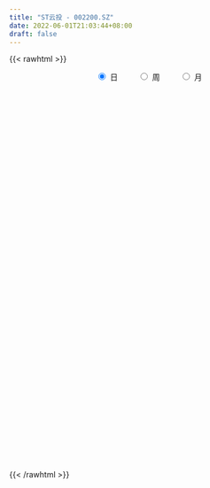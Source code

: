 ```yaml
---
title: "ST云投 - 002200.SZ"
date: 2022-06-01T21:03:44+08:00
draft: false
---
```

{{< rawhtml >}}
    <div style="text-align: center">
        <label style="padding: 1rem;"><input style="margin-right: .5rem" type="radio" name="period" value="D" checked onclick="period_change(this)">日</label>
        <label style="padding: 1rem;"><input style="margin-right: .5rem" type="radio" name="period" value="W" onclick="period_change(this)">周</label>
        <label style="padding: 1rem;"><input style="margin-right: .5rem" type="radio" name="period" value="M" onclick="period_change(this)">月</label>
    </div>
    <div id="chart" style="height: 700px;"></div> 
    <script type="text/javascript">
        const D_v = [9447.01,7315.0,6086.0,7750.13,6418.8,6410.0,4149.01,9439.0,7467.02,9692.51,7541.42,6560.8,10540.0,12482.0,8490.01,7389.0,6751.0,6552.0,6746.0,6463.0,5301.01,13814.93,8739.93,16993.32,33258.37,33010.37,17700.01,9231.15,12657.15,13678.02,11947.96,9013.02,31770.02,31822.03,15564.0,15761.04,7112.0,8605.01,10797.12,7866.0,8490.0,10313.0,9103.0,18055.0,9818.12,9331.03,8367.0,27075.13,17369.0,8806.0,7282.04,17616.03,9448.1,8278.02,4894.0,6013.0,16858.0,9897.0,9493.03,12179.03,16391.51,13384.04,11338.13,56090.41,54040.38,47916.71,47707.5,36964.01,56634.76,62890.33,52804.75,62231.45,36015.0,28976.42,28830.0,13824.0,11661.0,11546.46,19027.02,23095.0,32045.17,38132.36,31962.01,46232.82,57956.93,59279.61,41206.45,47742.43,22419.0,23329.15,14144.44,20153.0,21642.26,18979.01,15601.01,13414.0,27981.01,9173.0,8346.01,7974.0,16160.92,19999.16,12550.14,14934.07,9178.02,10573.4,10531.0,7164.5,19838.41,67794.97,34414.15,21295.0,15653.15,17859.1,19586.07,8742.0,14902.0,18782.07,11351.46,11157.01,13750.0,11825.0,16566.03,8679.01,14027.01,15874.0,10385.0,13010.01,21603.0,7495.01,11354.01,29808.01,13927.0,28745.01,12266.03,8884.0,7373.32,5559.33,8047.02,4721.0,5711.0,6458.0,10721.1,16436.01,14277.91,21549.09,12806.12,9933.01,7316.0,9922.0,9662.01,5784.0,9090.01,13112.18,12650.01,8085.8,8091.34,5306.0,8094.34,6601.0,9178.35,10276.47,9223.32,7731.01,29479.24,20785.03,10140.0,11900.47,19273.54,11671.46,8335.01,7463.01,30109.46,11339.48,18435.31,21987.28,17530.03,33657.15,24546.65,17999.67,17991.42,14747.93,13018.01,7853.0,11632.0,25420.0,12312.01,9096.57,6437.01,3082.0,5247.0,8791.0,8720.0,13004.0,9535.01,5571.0,5144.51,15966.02,38617.41,27902.81,14918.41,24046.02,19811.26,18976.0,24203.5,12039.28,74283.32,32872.02,27274.01,31910.0,52556.01,27917.02,21505.0,39788.0,21610.0,47009.0,33505.54,32084.0,27099.01,28894.63,25699.28,22423.0,30769.69,18318.0,14422.83,25485.0,24161.0,22507.0,34864.04,28722.18,24354.01,22296.0,14216.0,11309.92,14411.0,21162.0,8511.0,16677.31,34039.0,16714.01,10237.01,8872.0,10931.0,15287.0,10472.01,12860.0,10835.97,24056.71,17114.72,12907.0]
const D_histogram = [0.0,-0.0019145299,-0.0036479704,-0.0032541933,-0.0021785196,-0.0020032229,-0.0023968887,0.0045370502,0.0105845472,0.020202532,0.0206591902,0.0204080942,0.0273381599,0.0300473477,0.0254332305,0.0196038028,0.0132735494,0.0088455072,0.0051835221,0.0021818398,0.0003845794,0.0096463924,0.0125687799,0.022184898,0.0437381564,0.0415495356,0.0327962924,0.0215889345,0.0112962177,0.000176065,0.0037978898,0.006250356,0.0199524389,0.0271782694,0.0254369391,0.0181084736,0.0152791171,0.0096396206,0.0012360905,-0.0091003493,-0.0239147645,-0.0304939589,-0.0366024955,-0.0458414487,-0.0475192102,-0.0525578027,-0.0554899179,-0.045972552,-0.0386188774,-0.036747894,-0.0313077363,-0.0149098419,-0.0052330052,-0.0040932058,-0.0045256171,-0.0008050641,0.0085161672,0.013181631,0.0146543349,0.0184825137,0.0305641965,0.031161596,0.0353075319,0.0541433446,0.081713856,0.11185122,0.1066629403,0.1170145249,0.1369350252,0.1327788196,0.1249342259,0.1257533012,0.0940206201,0.0586505557,0.0188920708,-0.0107268416,-0.0292224622,-0.0384336908,-0.0240244072,-0.011465262,0.0165327819,0.04951136,0.0875990624,0.129245495,0.1719210728,0.1596440705,0.1604286466,0.1326171205,0.0765505968,0.0157498399,-0.0486959235,-0.0710936602,-0.0664385218,-0.0666177743,-0.0830676067,-0.1156838111,-0.1545447923,-0.1764233603,-0.1822796057,-0.1792854535,-0.1475180151,-0.1047887063,-0.0897368245,-0.0804917776,-0.0630621698,-0.0393580654,-0.0460593165,-0.0349857178,-0.0024229417,-0.008508592,-0.0250782052,-0.0466550218,-0.0701328279,-0.0710753627,-0.058958175,-0.0480907045,-0.0250649055,0.0018788692,0.0126308665,0.0183853354,0.0372564802,0.0300895466,0.015844045,0.0061687915,-0.0116359657,-0.0188982001,-0.0306159939,-0.0131717445,-0.0089662053,-0.0049621625,0.0127568836,0.043219704,0.0525330619,0.0333043287,0.0188160662,0.0029102387,-0.0092278544,-0.0094126007,-0.012284909,-0.0192158648,-0.0263690432,-0.0313118947,-0.0453878805,-0.0286091115,-0.0207471402,0.0041354633,0.0026345649,-0.0051195003,-0.0182893099,-0.0315688284,-0.0313854916,-0.030998271,-0.0227747878,-0.0029989243,0.0025662468,0.0084994962,0.0060367509,0.0041704907,0.0053191295,0.0063705816,0.0104823636,0.0098910967,0.0133804444,0.016023145,0.0364672513,0.0254326223,0.0194389314,0.02389464,0.0090847277,-0.0010904323,-0.0199500915,-0.0310935457,-0.0609963175,-0.0671271286,-0.0438438659,-0.0077122859,0.0090688056,0.0326044993,0.0475785752,0.0652274609,0.064333716,0.0727778606,0.0832753988,0.0777272719,0.0590448356,0.0272312679,0.0092146682,0.003321905,-0.0061577147,-0.0103545916,-0.0205693897,-0.0180193299,-0.018410116,-0.0378124905,-0.0610077304,-0.0737381037,-0.0797120667,-0.0547911554,-0.0429581061,-0.0226199036,-0.0164725652,0.0111279838,0.0360246976,0.0546485822,0.0905761114,0.1365357613,0.1605358112,0.1525554008,0.1239627225,0.1270630247,0.1234105056,0.1122447593,0.1273318449,0.1316273496,0.1567134898,0.1274263651,0.0895546927,0.0251092155,-0.0513947451,-0.1268618899,-0.1668014437,-0.1992298893,-0.2394745426,-0.2685610318,-0.2814969903,-0.3008593419,-0.3212725532,-0.3360748472,-0.3056132553,-0.2464050761,-0.1787412193,-0.1484841231,-0.1180316724,-0.0989949532,-0.0559768683,-0.016647817,0.0100489731,0.0535709552,0.0848133962,0.1065281713,0.1234427729,0.1329897932,0.1383917283,0.1106027013,0.0951237148,0.0668952221,0.0549772614,0.0710126502,0.0754864311,0.0697543419]
const D_fast = [0.0,-0.0023931624,-0.0050385955,-0.0054583667,-0.0049273229,-0.005252832,-0.0062457199,0.0018224816,0.0105161154,0.0251847332,0.0308061889,0.0356571164,0.0494217221,0.0596427469,0.0613869372,0.0604584603,0.0574465942,0.0552299289,0.0528638243,0.0504076019,0.0487064864,0.0603798975,0.0664444799,0.0816068226,0.1140946201,0.1222933832,0.1217392131,0.1159290889,0.1084604264,0.09738429,0.1019555872,0.1059706424,0.1246608351,0.1386812329,0.1432991374,0.1404977903,0.1414882131,0.1382586217,0.1301641142,0.1175525871,0.0967594808,0.0825567966,0.0672976361,0.0465983208,0.0330407567,0.0148627135,-0.0019418812,-0.0039176533,-0.0062186981,-0.0135346881,-0.0159214646,-0.0032510305,0.0051175549,0.0052340528,0.0036702372,0.0071895242,0.0186397973,0.0266006688,0.0317369565,0.0401857636,0.0599084956,0.0682962941,0.081269113,0.1136407618,0.1616397373,0.2197399062,0.2412173616,0.2808225775,0.3349768341,0.3640153333,0.3874042961,0.4196616967,0.4114341706,0.3907267452,0.355691278,0.3233906552,0.2975894191,0.2787697678,0.2871729496,0.2968657792,0.3289970186,0.3743534367,0.4343409047,0.5082987111,0.593954557,0.6215885724,0.6624803102,0.6678230641,0.6308941897,0.5740308928,0.4974111485,0.4572399968,0.4452855047,0.4284518086,0.3912350745,0.3296979173,0.2522007381,0.1862163301,0.1347901832,0.0929629721,0.0878509067,0.1043830389,0.0970007146,0.0861228171,0.0877868824,0.1016514705,0.0834353903,0.0857625595,0.1177196002,0.1095068019,0.0866676374,0.0534270653,0.0124160523,-0.0062953232,-0.0089176792,-0.0100728849,0.0066866877,0.0341001797,0.0480098937,0.0583606964,0.0865459613,0.0869014143,0.076616924,0.0684838684,0.0477701197,0.0357833353,0.016411543,0.0305628563,0.0325268441,0.0352903464,0.0561986134,0.0974663597,0.1199129831,0.1090103322,0.0992260861,0.0840478183,0.0696027616,0.0670648651,0.0611213296,0.0493864076,0.0356409684,0.0228701432,-0.0025528127,0.0070736785,0.0097488646,0.035665334,0.0348230768,0.0257891365,0.0080469995,-0.0131247262,-0.0207877622,-0.0281501094,-0.0256203231,-0.0065941906,-0.0003874579,0.0076706656,0.006717108,0.0058934705,0.0083718916,0.0110159892,0.017748362,0.0196298693,0.0264643282,0.033112815,0.0626737341,0.0579972606,0.0568633027,0.0672926712,0.0547539409,0.0443061728,0.0204589907,0.0015421501,-0.043609701,-0.0665222944,-0.0541999981,-0.0199964896,-0.0009481967,0.0307386219,0.0576073416,0.0915630925,0.1067527766,0.1333913863,0.1647077742,0.1785914652,0.1746702378,0.1496644871,0.1339515544,0.1288892675,0.1178702191,0.1110846944,0.0957275489,0.0937727762,0.0887794611,0.059923964,0.0214767914,-0.0096881078,-0.0355900874,-0.024366965,-0.0232734422,-0.0085902156,-0.0065610185,0.0238215265,0.0577244147,0.0900104449,0.1485820019,0.2286755922,0.2928095949,0.3229680347,0.325366037,0.3602320953,0.3874322026,0.4043276462,0.4512476929,0.488450035,0.5527145477,0.5552840143,0.5398010151,0.4816328417,0.3922801949,0.2850975776,0.2034576629,0.121221745,0.021108456,-0.0751182912,-0.1584284972,-0.2530056844,-0.353737034,-0.4525580397,-0.4984997617,-0.5008928514,-0.4779142995,-0.484778234,-0.4838337014,-0.4895457206,-0.4605218528,-0.4253547557,-0.3961457224,-0.3392310014,-0.2867852114,-0.2384383935,-0.1906630987,-0.14786863,-0.1078687628,-0.1080071146,-0.0997051724,-0.1112098595,-0.1093835049,-0.0755949535,-0.0522495648,-0.0405430686]
const D_slow = [0.0,-0.0004786325,-0.0013906251,-0.0022041734,-0.0027488033,-0.003249609,-0.0038488312,-0.0027145686,-0.0000684318,0.0049822012,0.0101469987,0.0152490223,0.0220835622,0.0295953992,0.0359537068,0.0408546575,0.0441730448,0.0463844216,0.0476803022,0.0482257621,0.048321907,0.0507335051,0.0538757,0.0594219246,0.0703564637,0.0807438476,0.0889429207,0.0943401543,0.0971642087,0.097208225,0.0981576974,0.0997202864,0.1047083961,0.1115029635,0.1178621983,0.1223893167,0.1262090959,0.1286190011,0.1289280237,0.1266529364,0.1206742453,0.1130507555,0.1039001317,0.0924397695,0.0805599669,0.0674205162,0.0535480368,0.0420548987,0.0324001794,0.0232132059,0.0153862718,0.0116588113,0.01035056,0.0093272586,0.0081958543,0.0079945883,0.0101236301,0.0134190378,0.0170826216,0.02170325,0.0293442991,0.0371346981,0.0459615811,0.0594974172,0.0799258812,0.1078886862,0.1345544213,0.1638080525,0.1980418088,0.2312365137,0.2624700702,0.2939083955,0.3174135505,0.3320761895,0.3367992072,0.3341174968,0.3268118812,0.3172034585,0.3111973567,0.3083310412,0.3124642367,0.3248420767,0.3467418423,0.3790532161,0.4220334843,0.4619445019,0.5020516635,0.5352059437,0.5543435929,0.5582810528,0.546107072,0.5283336569,0.5117240265,0.4950695829,0.4743026812,0.4453817285,0.4067455304,0.3626396903,0.3170697889,0.2722484255,0.2353689218,0.2091717452,0.1867375391,0.1666145947,0.1508490522,0.1410095359,0.1294947068,0.1207482773,0.1201425419,0.1180153939,0.1117458426,0.1000820871,0.0825488802,0.0647800395,0.0500404957,0.0380178196,0.0317515932,0.0322213105,0.0353790272,0.039975361,0.0492894811,0.0568118677,0.060772879,0.0623150769,0.0594060854,0.0546815354,0.0470275369,0.0437346008,0.0414930495,0.0402525088,0.0434417298,0.0542466557,0.0673799212,0.0757060034,0.08041002,0.0811375796,0.078830616,0.0764774659,0.0734062386,0.0686022724,0.0620100116,0.0541820379,0.0428350678,0.0356827899,0.0304960049,0.0315298707,0.0321885119,0.0309086368,0.0263363094,0.0184441023,0.0105977294,0.0028481616,-0.0028455353,-0.0035952664,-0.0029537047,-0.0008288306,0.0006803571,0.0017229798,0.0030527622,0.0046454076,0.0072659984,0.0097387726,0.0130838837,0.01708967,0.0262064828,0.0325646384,0.0374243712,0.0433980312,0.0456692131,0.0453966051,0.0404090822,0.0326356958,0.0173866164,0.0006048342,-0.0103561322,-0.0122842037,-0.0100170023,-0.0018658775,0.0100287663,0.0263356316,0.0424190606,0.0606135257,0.0814323754,0.1008641934,0.1156254023,0.1224332192,0.1247368863,0.1255673625,0.1240279338,0.1214392859,0.1162969385,0.1117921061,0.1071895771,0.0977364545,0.0824845218,0.0640499959,0.0441219793,0.0304241904,0.0196846639,0.014029688,0.0099115467,0.0126935427,0.0216997171,0.0353618626,0.0580058905,0.0921398308,0.1322737836,0.1704126338,0.2014033145,0.2331690706,0.264021697,0.2920828869,0.3239158481,0.3568226855,0.3960010579,0.4278576492,0.4502463224,0.4565236262,0.44367494,0.4119594675,0.3702591066,0.3204516342,0.2605829986,0.1934427406,0.1230684931,0.0478536576,-0.0324644807,-0.1164831925,-0.1928865064,-0.2544877754,-0.2991730802,-0.336294111,-0.3658020291,-0.3905507674,-0.4045449845,-0.4087069387,-0.4061946954,-0.3928019566,-0.3715986076,-0.3449665648,-0.3141058716,-0.2808584232,-0.2462604912,-0.2186098159,-0.1948288872,-0.1781050816,-0.1643607663,-0.1466076037,-0.127735996,-0.1102974105]
const D_data = [['2021-05-21', 4.97, 4.91, 4.87, 4.97],['2021-05-24', 4.88, 4.88, 4.86, 4.93],['2021-05-25', 4.88, 4.87, 4.85, 4.9],['2021-05-26', 4.9, 4.89, 4.83, 4.9],['2021-05-27', 4.86, 4.9, 4.86, 4.91],['2021-05-28', 4.9, 4.89, 4.83, 4.92],['2021-05-31', 4.89, 4.88, 4.85, 4.89],['2021-06-01', 4.87, 4.99, 4.87, 5.02],['2021-06-02', 4.99, 5.02, 4.94, 5.07],['2021-06-03', 5.03, 5.12, 5.0, 5.12],['2021-06-04', 5.1, 5.05, 5.03, 5.15],['2021-06-07', 5.03, 5.06, 5.03, 5.07],['2021-06-08', 5.07, 5.19, 5.06, 5.23],['2021-06-09', 5.19, 5.19, 5.14, 5.25],['2021-06-10', 5.2, 5.12, 5.07, 5.24],['2021-06-11', 5.12, 5.1, 5.07, 5.14],['2021-06-15', 5.08, 5.08, 5.07, 5.17],['2021-06-16', 5.08, 5.09, 5.06, 5.12],['2021-06-17', 5.09, 5.09, 5.07, 5.14],['2021-06-18', 5.09, 5.09, 5.05, 5.11],['2021-06-21', 5.1, 5.1, 5.08, 5.13],['2021-06-22', 5.1, 5.27, 5.1, 5.32],['2021-06-23', 5.33, 5.24, 5.22, 5.33],['2021-06-24', 5.22, 5.38, 5.2, 5.42],['2021-06-25', 5.36, 5.65, 5.3, 5.65],['2021-06-28', 5.79, 5.45, 5.42, 5.81],['2021-06-29', 5.44, 5.38, 5.3, 5.46],['2021-06-30', 5.38, 5.33, 5.3, 5.43],['2021-07-01', 5.35, 5.31, 5.31, 5.48],['2021-07-02', 5.23, 5.26, 5.19, 5.3],['2021-07-05', 5.26, 5.44, 5.22, 5.51],['2021-07-06', 5.49, 5.46, 5.38, 5.53],['2021-07-07', 5.41, 5.67, 5.41, 5.73],['2021-07-08', 5.6, 5.68, 5.55, 5.88],['2021-07-09', 5.66, 5.62, 5.57, 5.7],['2021-07-12', 5.63, 5.56, 5.54, 5.68],['2021-07-13', 5.55, 5.62, 5.55, 5.68],['2021-07-14', 5.64, 5.59, 5.57, 5.7],['2021-07-15', 5.64, 5.54, 5.46, 5.65],['2021-07-16', 5.56, 5.48, 5.46, 5.56],['2021-07-19', 5.46, 5.36, 5.33, 5.51],['2021-07-20', 5.35, 5.4, 5.3, 5.45],['2021-07-21', 5.4, 5.36, 5.33, 5.43],['2021-07-22', 5.4, 5.26, 5.24, 5.4],['2021-07-23', 5.26, 5.3, 5.24, 5.34],['2021-07-26', 5.28, 5.21, 5.16, 5.29],['2021-07-27', 5.19, 5.18, 5.14, 5.25],['2021-07-28', 5.2, 5.32, 4.93, 5.4],['2021-07-29', 5.3, 5.31, 5.1, 5.34],['2021-07-30', 5.26, 5.24, 5.2, 5.31],['2021-08-02', 5.22, 5.28, 5.22, 5.29],['2021-08-03', 5.24, 5.46, 5.24, 5.53],['2021-08-04', 5.4, 5.44, 5.4, 5.51],['2021-08-05', 5.43, 5.36, 5.34, 5.45],['2021-08-06', 5.34, 5.34, 5.29, 5.4],['2021-08-09', 5.36, 5.4, 5.31, 5.4],['2021-08-10', 5.39, 5.51, 5.37, 5.52],['2021-08-11', 5.51, 5.5, 5.45, 5.54],['2021-08-12', 5.5, 5.49, 5.45, 5.54],['2021-08-13', 5.48, 5.55, 5.47, 5.58],['2021-08-16', 5.56, 5.72, 5.54, 5.75],['2021-08-17', 5.75, 5.64, 5.63, 5.75],['2021-08-18', 5.61, 5.73, 5.6, 5.78],['2021-08-19', 5.75, 6.02, 5.7, 6.02],['2021-08-20', 6.12, 6.32, 5.94, 6.32],['2021-08-23', 6.45, 6.6, 6.28, 6.64],['2021-08-24', 6.6, 6.33, 6.27, 6.62],['2021-08-25', 6.33, 6.65, 6.33, 6.65],['2021-08-26', 6.69, 6.98, 6.6, 6.98],['2021-08-27', 7.0, 6.86, 6.73, 7.33],['2021-08-30', 6.86, 6.92, 6.53, 6.92],['2021-08-31', 6.86, 7.15, 6.7, 7.27],['2021-09-01', 7.11, 6.79, 6.79, 7.13],['2021-09-02', 6.61, 6.67, 6.46, 6.86],['2021-09-03', 6.67, 6.49, 6.45, 6.74],['2021-09-06', 6.47, 6.48, 6.45, 6.65],['2021-09-07', 6.48, 6.52, 6.48, 6.59],['2021-09-08', 6.51, 6.58, 6.49, 6.59],['2021-09-09', 6.58, 6.91, 6.5, 6.91],['2021-09-10', 7.04, 6.99, 6.81, 7.11],['2021-09-13', 6.95, 7.34, 6.87, 7.34],['2021-09-14', 7.34, 7.64, 7.31, 7.68],['2021-09-15', 7.66, 8.0, 7.51, 8.02],['2021-09-16', 7.91, 8.4, 7.91, 8.4],['2021-09-17', 8.44, 8.82, 8.32, 8.82],['2021-09-22', 8.8, 8.41, 8.38, 9.22],['2021-09-23', 8.41, 8.74, 8.08, 8.79],['2021-09-24', 8.7, 8.5, 8.5, 9.13],['2021-09-27', 8.2, 8.08, 8.08, 8.34],['2021-09-28', 7.71, 7.82, 7.68, 8.04],['2021-09-29', 7.77, 7.5, 7.49, 7.95],['2021-09-30', 7.5, 7.82, 7.41, 7.88],['2021-10-08', 7.82, 8.13, 7.68, 8.18],['2021-10-11', 8.09, 8.1, 8.02, 8.5],['2021-10-12', 8.09, 7.86, 7.77, 8.25],['2021-10-13', 7.98, 7.51, 7.49, 7.98],['2021-10-14', 7.51, 7.19, 7.13, 7.58],['2021-10-15', 7.36, 7.16, 7.1, 7.36],['2021-10-18', 7.04, 7.19, 7.04, 7.3],['2021-10-19', 7.19, 7.19, 7.08, 7.27],['2021-10-20', 7.19, 7.55, 7.12, 7.55],['2021-10-21', 7.63, 7.82, 7.62, 7.93],['2021-10-22', 7.86, 7.58, 7.5, 7.86],['2021-10-25', 7.5, 7.53, 7.37, 7.78],['2021-10-26', 7.53, 7.67, 7.51, 7.78],['2021-10-27', 7.9, 7.84, 7.63, 7.92],['2021-10-28', 7.76, 7.49, 7.45, 7.89],['2021-10-29', 7.53, 7.71, 7.3, 7.72],['2021-11-01', 7.65, 8.1, 7.6, 8.1],['2021-11-02', 8.51, 7.7, 7.7, 8.51],['2021-11-03', 7.43, 7.51, 7.32, 7.62],['2021-11-04', 7.4, 7.33, 7.31, 7.46],['2021-11-05', 7.33, 7.15, 7.11, 7.42],['2021-11-08', 7.12, 7.32, 7.11, 7.5],['2021-11-09', 7.37, 7.47, 7.29, 7.49],['2021-11-10', 7.46, 7.48, 7.38, 7.57],['2021-11-11', 7.47, 7.7, 7.4, 7.77],['2021-11-12', 7.74, 7.88, 7.63, 8.08],['2021-11-15', 7.8, 7.79, 7.69, 8.02],['2021-11-16', 7.71, 7.79, 7.64, 7.92],['2021-11-17', 7.74, 8.05, 7.74, 8.09],['2021-11-18', 8.17, 7.79, 7.72, 8.17],['2021-11-19', 8.0, 7.67, 7.5, 8.0],['2021-11-22', 7.67, 7.68, 7.53, 7.74],['2021-11-23', 7.69, 7.51, 7.48, 7.69],['2021-11-24', 7.51, 7.57, 7.45, 7.65],['2021-11-25', 7.57, 7.45, 7.4, 7.57],['2021-11-26', 7.43, 7.82, 7.39, 7.82],['2021-11-29', 7.69, 7.71, 7.68, 8.13],['2021-11-30', 7.7, 7.73, 7.65, 7.79],['2021-12-01', 7.73, 7.97, 7.64, 8.04],['2021-12-02', 7.98, 8.29, 7.87, 8.36],['2021-12-03', 8.29, 8.18, 8.05, 8.47],['2021-12-06', 8.37, 7.84, 7.77, 8.37],['2021-12-07', 7.78, 7.84, 7.6, 7.88],['2021-12-08', 7.71, 7.76, 7.71, 7.9],['2021-12-09', 7.76, 7.74, 7.68, 7.85],['2021-12-10', 7.76, 7.86, 7.71, 7.87],['2021-12-13', 7.9, 7.82, 7.77, 7.98],['2021-12-14', 7.78, 7.74, 7.66, 7.97],['2021-12-15', 7.81, 7.69, 7.66, 7.81],['2021-12-16', 7.69, 7.67, 7.62, 7.76],['2021-12-17', 7.66, 7.48, 7.48, 7.7],['2021-12-20', 7.47, 7.85, 7.4, 7.85],['2021-12-21', 7.89, 7.79, 7.77, 7.94],['2021-12-22', 7.79, 8.09, 7.76, 8.13],['2021-12-23', 8.08, 7.83, 7.81, 8.15],['2021-12-24', 7.83, 7.73, 7.67, 7.92],['2021-12-27', 7.73, 7.6, 7.52, 7.8],['2021-12-28', 7.5, 7.51, 7.44, 7.6],['2021-12-29', 7.55, 7.62, 7.47, 7.75],['2021-12-30', 7.72, 7.6, 7.53, 7.72],['2021-12-31', 7.57, 7.7, 7.55, 7.7],['2022-01-04', 7.66, 7.91, 7.66, 7.98],['2022-01-05', 7.92, 7.8, 7.79, 8.15],['2022-01-06', 7.8, 7.84, 7.7, 7.89],['2022-01-07', 7.84, 7.75, 7.71, 7.89],['2022-01-10', 7.78, 7.75, 7.62, 7.84],['2022-01-11', 7.87, 7.79, 7.71, 7.87],['2022-01-12', 7.79, 7.8, 7.73, 7.81],['2022-01-13', 7.8, 7.86, 7.75, 7.92],['2022-01-14', 7.89, 7.82, 7.72, 7.92],['2022-01-17', 7.8, 7.89, 7.8, 7.98],['2022-01-18', 7.89, 7.91, 7.8, 7.91],['2022-01-19', 7.89, 8.22, 7.82, 8.31],['2022-01-20', 8.17, 7.88, 7.82, 8.27],['2022-01-21', 7.84, 7.92, 7.72, 8.06],['2022-01-24', 7.92, 8.07, 7.87, 8.21],['2022-01-25', 8.07, 7.82, 7.74, 8.28],['2022-01-26', 7.75, 7.82, 7.63, 7.85],['2022-01-27', 7.77, 7.63, 7.61, 7.81],['2022-01-28', 7.6, 7.63, 7.55, 7.81],['2022-02-07', 7.53, 7.25, 7.25, 7.54],['2022-02-08', 7.29, 7.4, 7.11, 7.58],['2022-02-09', 7.5, 7.77, 7.45, 7.77],['2022-02-10', 7.72, 8.07, 7.72, 8.16],['2022-02-11', 8.02, 7.97, 7.94, 8.41],['2022-02-14', 7.92, 8.18, 7.9, 8.37],['2022-02-15', 8.11, 8.21, 8.07, 8.34],['2022-02-16', 8.11, 8.38, 8.1, 8.47],['2022-02-17', 8.4, 8.25, 8.21, 8.65],['2022-02-18', 8.19, 8.45, 8.12, 8.45],['2022-02-21', 8.5, 8.6, 8.35, 8.64],['2022-02-22', 8.55, 8.49, 8.41, 8.58],['2022-02-23', 8.55, 8.33, 8.33, 8.55],['2022-02-24', 8.39, 8.08, 7.98, 8.39],['2022-02-25', 8.08, 8.15, 8.0, 8.25],['2022-02-28', 8.13, 8.26, 8.1, 8.26],['2022-03-01', 8.25, 8.19, 8.14, 8.28],['2022-03-02', 8.19, 8.23, 8.12, 8.28],['2022-03-03', 8.22, 8.12, 8.12, 8.27],['2022-03-04', 8.19, 8.26, 8.19, 8.41],['2022-03-07', 8.3, 8.23, 8.11, 8.37],['2022-03-08', 8.17, 7.93, 7.82, 8.18],['2022-03-09', 7.93, 7.74, 7.54, 7.99],['2022-03-10', 7.8, 7.73, 7.71, 7.87],['2022-03-11', 7.66, 7.71, 7.52, 7.73],['2022-03-14', 7.98, 8.1, 7.78, 8.1],['2022-03-15', 8.3, 8.0, 8.0, 8.51],['2022-03-16', 8.07, 8.17, 7.6, 8.27],['2022-03-17', 8.16, 8.05, 8.02, 8.27],['2022-03-18', 8.12, 8.41, 8.09, 8.44],['2022-03-21', 8.41, 8.54, 8.41, 8.65],['2022-03-22', 8.49, 8.62, 8.34, 8.66],['2022-03-23', 8.8, 9.05, 8.79, 9.05],['2022-03-24', 9.41, 9.5, 9.32, 9.5],['2022-03-25', 9.97, 9.55, 9.15, 9.98],['2022-03-28', 9.48, 9.34, 9.2, 9.64],['2022-03-29', 9.22, 9.12, 9.06, 9.5],['2022-03-30', 9.12, 9.58, 9.04, 9.58],['2022-03-31', 9.65, 9.63, 9.38, 10.06],['2022-04-01', 9.59, 9.63, 9.32, 9.68],['2022-04-06', 9.63, 10.11, 9.46, 10.11],['2022-04-07', 10.49, 10.18, 10.1, 10.62],['2022-04-08', 10.1, 10.69, 10.04, 10.69],['2022-04-11', 10.69, 10.17, 10.16, 10.9],['2022-04-12', 10.05, 10.03, 9.67, 10.15],['2022-04-13', 9.87, 9.53, 9.53, 10.41],['2022-04-14', 9.1, 9.05, 9.05, 9.44],['2022-04-15', 8.88, 8.64, 8.6, 8.97],['2022-04-18', 8.4, 8.71, 8.33, 8.93],['2022-04-19', 8.63, 8.51, 8.5, 8.77],['2022-04-20', 8.4, 8.08, 8.08, 8.4],['2022-04-21', 7.93, 7.86, 7.81, 8.16],['2022-04-22', 7.65, 7.75, 7.65, 7.97],['2022-04-25', 7.62, 7.36, 7.36, 7.9],['2022-04-26', 6.99, 6.99, 6.99, 7.38],['2022-04-27', 6.69, 6.69, 6.64, 6.8],['2022-04-28', 6.61, 7.02, 6.36, 7.02],['2022-04-29', 7.37, 7.37, 7.22, 7.37],['2022-05-05', 7.3, 7.61, 7.25, 7.7],['2022-05-06', 7.45, 7.23, 7.23, 7.68],['2022-05-09', 7.06, 7.24, 6.9, 7.36],['2022-05-10', 7.07, 7.09, 6.94, 7.18],['2022-05-11', 7.05, 7.44, 7.05, 7.44],['2022-05-12', 7.58, 7.53, 7.36, 7.75],['2022-05-13', 7.6, 7.49, 7.4, 7.6],['2022-05-16', 7.55, 7.86, 7.41, 7.86],['2022-05-17', 7.98, 7.91, 7.81, 8.25],['2022-05-18', 7.88, 7.96, 7.69, 8.22],['2022-05-19', 7.78, 8.05, 7.72, 8.13],['2022-05-20', 8.05, 8.09, 7.93, 8.21],['2022-05-23', 8.19, 8.15, 8.03, 8.19],['2022-05-24', 8.19, 7.74, 7.74, 8.19],['2022-05-25', 7.75, 7.83, 7.56, 7.9],['2022-05-26', 7.83, 7.59, 7.57, 7.88],['2022-05-27', 7.62, 7.71, 7.52, 7.79],['2022-05-30', 7.7, 8.1, 7.58, 8.1],['2022-05-31', 8.13, 8.05, 7.91, 8.23],['2022-06-01', 7.98, 7.96, 7.89, 8.06]]
const W_v = [87847.16,63526.65,91937.09,70684.2,86845.44,70648.99,94060.72,119470.84,96448.65,132602.15,53010.57,126744.51,157994.53,216200.21,201532.89,106631.64,116813.26,135575.36,99259.76,87808.6,75472.84,54135.4,69656.0,148850.57,139746.66,113931.29,83685.33,146751.19,184140.99,79612.93,45303.5,129622.59,124954.44,150910.63,138568.64,174787.0,58156.8,121182.03,170077.33,129560.1,65025.77,106662.66,213277.5,150599.54,96501.51,51715.12,58060.17,96202.42,60176.15,93341.61,78732.54,49975.83,71590.83,65543.02,54272.81,46760.05,31193.57,42606.67,71339.03,51328.43,64772.27,41046.44,70361.51,76769.62,187113.21,109407.01,135146.77,258888.58,169998.87,105861.87,129457.54,93847.54,91081.35,83703.86,39299.07,94139.47,59206.56,150661.6,84548.48,83502.97,127163.24,192181.63,516974.38,372386.45,327359.38,219275.08,207033.66,446667.67,369082.45,274343.73,82184.91,97499.74,140835.54,70623.61,58478.3,36944.5,51488.01,76763.05,53173.9,66404.19,39580.71,39388.79,59013.77,43575.59,60062.8,45522.19,53299.2,58419.0,55305.25,33366.02,62133.32,55887.02,10562.0,34511.14,104042.62,164291.0,130833.58,122455.9,158451.05,124894.7,70142.59,62897.46,74619.14,74695.77,78200.8,59464.12,82095.29,63379.74,108912.51,93837.96,73160.55,91952.05,127108.91,167906.08,130446.15,130283.44,160809.86,91030.01,142905.07,103661.45,74285.13,65801.73,55455.43,46970.51,27716.0,42751.68,95603.54,58680.18,55825.48,18795.9,67316.02,123405.05,96970.61,74015.67,55451.87,68470.85,56827.87,52585.52,55549.04,63907.86,56836.67,35531.02,43120.75,16676.11,7760.0,44532.04,28626.29,31392.12,57396.25,47703.62,37682.56,40011.33,39598.5,57724.18,62310.7,61557.7,37400.65,37851.54,29598.95,53147.12,38774.01,49838.51,16809.38,12916.03,24420.22,80165.8,57616.37,100829.11,53383.35,29167.94,24202.05,30794.13,65193.94,39281.0,11667.0,49181.95,36018.03,33979.93,38288.96,45461.81,26512.0,78107.56,86276.7,100117.03,50141.17,55779.12,70948.16,47518.19,54440.06,151244.47,252113.31,208857.62,79153.48,206329.29,148228.49,80045.59,21642.26,85148.03,65030.23,52380.99,158995.68,79871.24,64649.5,61975.03,84187.03,62827.69,35658.12,75002.14,41774.02,41939.33,39456.16,77358.6,58643.49,99401.56,108942.82,70235.02,32653.58,41974.52,121450.67,149313.36,172529.06,82903.0,168592.18,111632.8,135739.22,46650.01,69609.92,86539.33,60385.98,54078.43]
const W_histogram = [0.0,-0.0625413105,-0.1174652284,-0.1880803181,-0.1769696981,-0.1435320227,-0.1243293199,-0.0477635409,0.0168172729,0.0755677931,0.0993321923,0.2024422403,0.2753895078,0.3683756555,0.1376321964,0.0150683965,-0.1928439953,-0.4288727033,-0.5370711071,-0.6201550538,-0.6025949855,-0.5955287804,-0.574907718,-0.4862109654,-0.4528372886,-0.4089077216,-0.356541921,-0.4603650828,-0.568162414,-0.573225604,-0.5110487536,-0.4094599547,-0.269691775,-0.1395091145,-0.0314135421,0.079579503,0.1538418027,0.1587187356,0.1131070894,0.1241372701,0.1576829402,0.2006702655,0.2819643177,0.3147173383,0.2782354404,0.2251637889,0.1652392644,0.0731517421,0.0370415118,0.0518651826,0.0441111056,0.0397424464,0.0708193179,0.0591427617,0.0587989129,0.0526786634,0.0584548854,0.0642316126,0.0816847901,0.0887628474,0.1136535172,0.1309141689,0.0796479507,0.0300560023,0.0376514795,0.0684815882,0.110826112,0.1802514653,0.1764464905,0.1724881885,0.1829262119,0.1656855772,0.1533206531,0.1302705849,0.1307908104,0.1476735995,0.1493398124,0.1378499658,0.0992569855,0.102270888,0.1258666757,0.1582862779,0.2458685283,0.2722529848,0.2972049882,0.2592851382,0.25483107,0.2684526769,0.3201576139,0.2550843048,0.2128203044,0.1693524557,0.0874557747,-0.0054990511,-0.0462545145,-0.0884266052,-0.1060999785,-0.1110787995,-0.1177975783,-0.1045645823,-0.1099140509,-0.1123398178,-0.1246752135,-0.1205929648,-0.1297721329,-0.1273410368,-0.1021538189,-0.0803836236,-0.0470351082,-0.0163668042,0.0104130386,0.0058864969,0.0055741278,0.0213085,0.0430363876,0.0711128539,0.1021727677,0.1594068062,0.1645886388,0.152452802,0.1240077057,0.117819437,0.1077682358,0.1147223974,0.097885805,0.0814751919,0.070473384,0.0581724071,0.0411021506,-0.0119795888,-0.04717027,-0.0411151462,-0.0541040254,-0.0265327966,-0.0074711421,0.0097418974,-0.0089516408,-0.0134124858,0.0015226865,-0.023863798,-0.0220837929,-0.0664988229,-0.0952684743,-0.1105920869,-0.1247289282,-0.1147603829,-0.109089353,-0.1029696873,-0.0826150536,-0.0727240673,-0.058257062,-0.0319748518,-0.0219281621,-0.0225342675,-0.0093125529,0.0010552897,0.014193889,0.0194135742,0.0206283187,0.0249657387,0.0175744051,0.0178571889,0.0133217872,0.0078883602,0.0085406849,0.0174210153,0.0137225035,0.0016642462,-0.0258544199,-0.0436929234,-0.0486857899,-0.0484454442,-0.0378072617,-0.0485650128,-0.077164105,-0.0699601787,-0.0577645714,-0.0601787013,-0.0497882135,-0.0286123654,-0.0393737436,-0.0726897698,-0.0824925648,-0.0628159401,-0.0434194429,-0.0232018292,-0.0022001612,0.0322368952,0.0661963281,0.0768654822,0.0939002599,0.1036070521,0.1258447632,0.1130025668,0.1028393297,0.1074171273,0.0888406867,0.0724773561,0.0696809417,0.0683558401,0.0640375364,0.0942996381,0.0838079699,0.0959948515,0.0896297287,0.0692132483,0.0485602835,0.0389419049,0.0436751891,0.0927940379,0.1522684485,0.1566946531,0.1815499084,0.3023704472,0.3391094137,0.2974745042,0.2714004212,0.1741412229,0.1256727111,0.0915324998,0.0239198667,0.0211420023,-0.0008898558,-0.0108584107,0.0006831053,-0.0182958767,-0.0591969658,-0.0713542542,-0.0825644951,-0.0872998914,-0.0862534157,-0.0795267139,-0.0943000126,-0.0813545973,-0.0425943527,-0.0393664459,-0.0323237659,-0.0653052347,-0.0417231979,0.0442504068,0.0970753798,0.1886743165,0.1008712933,-0.0209760392,-0.1251794295,-0.1972598762,-0.2194510474,-0.1870111103,-0.1841450825,-0.1593408178]
const W_fast = [0.0,-0.0781766382,-0.1624668631,-0.2801020323,-0.3132338369,-0.3156791671,-0.3275587943,-0.2629339006,-0.1941487685,-0.1165063001,-0.0679088528,0.0858117553,0.2276063997,0.4126864613,0.2163510513,0.0975543506,-0.15856904,-0.5018159239,-0.7442821045,-0.9824048146,-1.1154934927,-1.2573094828,-1.3804153498,-1.4132713385,-1.4931069839,-1.5514043473,-1.588174027,-1.8070884594,-2.0569263941,-2.2052959852,-2.2708813231,-2.2716575129,-2.1993122769,-2.1040068951,-2.0037647083,-1.8728767874,-1.7601540371,-1.7155974203,-1.732932294,-1.6908677958,-1.6179013907,-1.524746499,-1.3729613674,-1.2615290122,-1.22845205,-1.2252327543,-1.2438474627,-1.3176470495,-1.3444969019,-1.3167069354,-1.313433236,-1.3078662836,-1.2590845826,-1.2559754484,-1.2416195689,-1.2345701526,-1.2141802093,-1.192345579,-1.1544712039,-1.1252024347,-1.0718983856,-1.0219091917,-1.0532634222,-1.0953413701,-1.078333023,-1.0303825173,-0.9603314655,-0.8458432459,-0.8055365981,-0.7663728529,-0.7102032765,-0.6860225169,-0.6600572777,-0.6505396997,-0.6173217716,-0.5635205827,-0.5245194166,-0.5015467718,-0.5153255057,-0.4867438812,-0.4316814246,-0.3596902529,-0.2106408704,-0.1161931677,-0.0169399173,0.0099615173,0.0692152166,0.1499499928,0.2816943332,0.2803921003,0.291333176,0.2902034413,0.2301707039,0.1358411153,0.0835220233,0.0192432813,-0.0249550866,-0.0577036075,-0.0938717808,-0.1067799305,-0.1396079118,-0.1701186332,-0.2136228322,-0.2396888248,-0.2813110261,-0.3107151892,-0.311066426,-0.3093921365,-0.2878023982,-0.2612257953,-0.2318426928,-0.2348976103,-0.2338164475,-0.2127549502,-0.1802679657,-0.1344132859,-0.0778101803,0.0192755598,0.0656045521,0.0915819158,0.0941387459,0.1174053365,0.1342961942,0.1699309551,0.177565814,0.1815239989,0.188140537,0.1903826618,0.183587943,0.1275113064,0.0805280577,0.0763043949,0.0497895094,0.0707275391,0.0879214081,0.1075699219,0.0866384734,0.078824507,0.0941403509,0.0627879169,0.0590469739,-0.0019927618,-0.0545795319,-0.0975511661,-0.1428702395,-0.16159179,-0.1831930983,-0.2028158545,-0.2031149841,-0.2114050147,-0.2115022749,-0.1932137777,-0.1886491285,-0.1948888008,-0.1839952244,-0.1733635593,-0.1566764878,-0.1466034091,-0.1402315849,-0.1296527303,-0.1326504626,-0.1279033815,-0.1291083364,-0.1325696734,-0.1297821775,-0.1165465933,-0.1168144792,-0.128456675,-0.162438946,-0.1912006803,-0.2083649944,-0.2202360097,-0.2190496427,-0.2419486469,-0.2898387654,-0.3001248837,-0.3023704193,-0.3198292245,-0.3218857901,-0.3078630333,-0.3284678474,-0.3799563161,-0.4103822523,-0.4064096125,-0.3978679761,-0.3834508197,-0.362999192,-0.3205029118,-0.2699943969,-0.2401088722,-0.1995990295,-0.1639904743,-0.1102915724,-0.0948831271,-0.0793365317,-0.0479044524,-0.0442707212,-0.0425147128,-0.0278908919,-0.0121270334,-0.000435953,0.0534010582,0.0638613826,0.100046977,0.1160892864,0.112976118,0.1044632241,0.1045803218,0.1202324032,0.1925497615,0.2900912843,0.3336911522,0.4039338845,0.6003470351,0.721863355,0.7545970716,0.7963730938,0.7426492013,0.7255988673,0.7143417809,0.6527091146,0.6552167507,0.6329624286,0.6202792711,0.6319915634,0.6084386122,0.5527382817,0.5227424297,0.490891065,0.464330696,0.4438138177,0.430658841,0.3923105392,0.3849173051,0.4130289616,0.4064152569,0.4053769954,0.3560692179,0.3692204552,0.4662566617,0.5433504797,0.6821179954,0.6195327956,0.4924414533,0.3569432056,0.2355477898,0.1584938568,0.1441810163,0.1010107735,0.0859798338]
const W_slow = [0.0,-0.0156353276,-0.0450016347,-0.0920217142,-0.1362641388,-0.1721471445,-0.2032294744,-0.2151703597,-0.2109660414,-0.1920740932,-0.1672410451,-0.116630485,-0.0477831081,0.0443108058,0.0787188549,0.082485954,0.0342749552,-0.0729432206,-0.2072109974,-0.3622497608,-0.5128985072,-0.6617807023,-0.8055076318,-0.9270603732,-1.0402696953,-1.1424966257,-1.231632106,-1.3467233767,-1.4887639801,-1.6320703812,-1.7598325695,-1.8621975582,-1.929620502,-1.9644977806,-1.9723511661,-1.9524562904,-1.9139958397,-1.8743161558,-1.8460393835,-1.8150050659,-1.7755843309,-1.7254167645,-1.6549256851,-1.5762463505,-1.5066874904,-1.4503965432,-1.4090867271,-1.3907987916,-1.3815384136,-1.368572118,-1.3575443416,-1.34760873,-1.3299039005,-1.3151182101,-1.3004184819,-1.287248816,-1.2726350947,-1.2565771915,-1.236155994,-1.2139652821,-1.1855519028,-1.1528233606,-1.1329113729,-1.1253973724,-1.1159845025,-1.0988641054,-1.0711575775,-1.0260947111,-0.9819830885,-0.9388610414,-0.8931294884,-0.8517080941,-0.8133779308,-0.7808102846,-0.748112582,-0.7111941821,-0.673859229,-0.6393967376,-0.6145824912,-0.5890147692,-0.5575481003,-0.5179765308,-0.4565093987,-0.3884461525,-0.3141449055,-0.2493236209,-0.1856158534,-0.1185026842,-0.0384632807,0.0253077955,0.0785128716,0.1208509855,0.1427149292,0.1413401664,0.1297765378,0.1076698865,0.0811448919,0.053375192,0.0239257974,-0.0022153482,-0.0296938609,-0.0577788153,-0.0889476187,-0.1190958599,-0.1515388931,-0.1833741524,-0.2089126071,-0.229008513,-0.24076729,-0.2448589911,-0.2422557314,-0.2407841072,-0.2393905752,-0.2340634502,-0.2233043533,-0.2055261398,-0.1799829479,-0.1401312464,-0.0989840867,-0.0608708862,-0.0298689598,-0.0004141005,0.0265279584,0.0552085578,0.079680009,0.100048807,0.117667153,0.1322102548,0.1424857924,0.1394908952,0.1276983277,0.1174195411,0.1038935348,0.0972603356,0.0953925501,0.0978280245,0.0955901143,0.0922369928,0.0926176644,0.0866517149,0.0811307667,0.064506061,0.0406889424,0.0130409207,-0.0181413113,-0.0468314071,-0.0741037453,-0.0998461671,-0.1204999305,-0.1386809474,-0.1532452129,-0.1612389258,-0.1667209664,-0.1723545333,-0.1746826715,-0.174418849,-0.1708703768,-0.1660169833,-0.1608599036,-0.1546184689,-0.1502248677,-0.1457605704,-0.1424301236,-0.1404580336,-0.1383228624,-0.1339676085,-0.1305369827,-0.1301209211,-0.1365845261,-0.147507757,-0.1596792044,-0.1717905655,-0.1812423809,-0.1933836341,-0.2126746604,-0.230164705,-0.2446058479,-0.2596505232,-0.2720975766,-0.2792506679,-0.2890941038,-0.3072665463,-0.3278896875,-0.3435936725,-0.3544485332,-0.3602489905,-0.3607990308,-0.352739807,-0.336190725,-0.3169743544,-0.2934992894,-0.2675975264,-0.2361363356,-0.2078856939,-0.1821758615,-0.1553215797,-0.133111408,-0.114992069,-0.0975718335,-0.0804828735,-0.0644734894,-0.0408985799,-0.0199465874,0.0040521255,0.0264595577,0.0437628697,0.0559029406,0.0656384169,0.0765572141,0.0997557236,0.1378228357,0.176996499,0.2223839761,0.2979765879,0.3827539413,0.4571225674,0.5249726727,0.5685079784,0.5999261562,0.6228092811,0.6287892478,0.6340747484,0.6338522845,0.6311376818,0.6313084581,0.6267344889,0.6119352475,0.5940966839,0.5734555601,0.5516305873,0.5300672334,0.5101855549,0.4866105518,0.4662719024,0.4556233143,0.4457817028,0.4377007613,0.4213744526,0.4109436531,0.4220062548,0.4462750998,0.4934436789,0.5186615023,0.5134174925,0.4821226351,0.432807666,0.3779449042,0.3311921266,0.285155856,0.2453206515]
const W_data = [['2017-07-21', 16.69, 18.2, 16.69, 18.29],['2017-07-28', 18.15, 17.22, 17.01, 18.27],['2017-08-04', 17.38, 16.92, 16.28, 17.38],['2017-08-11', 17.0, 16.25, 16.01, 17.02],['2017-08-18', 16.23, 16.95, 16.2, 16.99],['2017-08-25', 16.99, 17.2, 16.84, 17.75],['2017-09-01', 17.15, 17.03, 16.63, 17.88],['2017-09-08', 17.05, 17.91, 16.95, 18.37],['2017-09-15', 17.92, 18.1, 17.5, 18.55],['2017-09-22', 17.95, 18.37, 17.93, 19.4],['2017-09-29', 18.48, 18.2, 17.65, 18.48],['2017-10-13', 18.46, 19.64, 18.06, 20.5],['2017-10-20', 19.44, 19.92, 18.57, 20.35],['2017-10-27', 19.9, 20.88, 19.06, 21.86],['2017-11-03', 20.4, 16.66, 16.62, 20.6],['2017-11-10', 16.5, 17.13, 16.31, 17.5],['2017-11-17', 16.92, 15.1, 14.73, 17.05],['2017-11-24', 15.08, 13.29, 13.11, 15.18],['2017-12-01', 13.3, 13.55, 13.0, 13.73],['2017-12-08', 13.48, 12.84, 12.39, 13.54],['2017-12-15', 12.84, 13.37, 12.68, 13.41],['2017-12-22', 13.42, 12.74, 12.5, 13.42],['2017-12-29', 12.64, 12.41, 12.17, 12.9],['2018-01-05', 12.42, 13.01, 12.3, 13.74],['2018-01-12', 12.9, 12.13, 12.0, 12.93],['2018-01-19', 12.13, 11.97, 11.4, 12.14],['2018-01-26', 11.83, 11.86, 11.71, 12.13],['2018-02-02', 11.86, 9.25, 9.15, 11.91],['2018-02-09', 9.2, 8.01, 7.89, 9.25],['2018-02-14', 8.02, 8.31, 8.02, 8.51],['2018-02-23', 8.36, 8.63, 8.33, 8.67],['2018-03-02', 8.68, 8.94, 8.62, 9.09],['2018-03-09', 9.0, 9.53, 8.95, 9.55],['2018-03-16', 9.58, 9.7, 9.3, 10.49],['2018-03-23', 9.63, 9.72, 9.43, 10.45],['2018-03-30', 9.39, 10.09, 8.75, 10.39],['2018-04-04', 10.09, 9.95, 9.8, 10.21],['2018-04-13', 9.93, 9.15, 9.15, 9.93],['2018-04-20', 9.18, 8.25, 8.0, 9.24],['2018-04-27', 8.26, 8.7, 8.03, 9.11],['2018-05-04', 8.72, 8.96, 8.33, 9.0],['2018-05-11', 8.91, 9.18, 8.83, 9.57],['2018-05-18', 9.18, 9.95, 8.84, 9.95],['2018-05-25', 10.13, 9.66, 9.43, 10.15],['2018-06-01', 9.66, 8.8, 8.4, 9.74],['2018-06-08', 8.74, 8.34, 8.3, 8.88],['2018-06-15', 8.27, 7.9, 7.79, 8.5],['2018-06-22', 7.86, 6.98, 6.7, 7.87],['2018-06-29', 6.98, 7.18, 6.81, 7.32],['2018-07-06', 7.24, 7.6, 7.06, 8.27],['2018-07-13', 7.5, 7.18, 6.9, 7.54],['2018-07-20', 7.0, 7.03, 6.91, 7.33],['2018-07-27', 7.12, 7.4, 7.05, 7.55],['2018-08-03', 7.4, 6.78, 6.66, 7.47],['2018-08-10', 6.65, 6.75, 6.42, 6.81],['2018-08-17', 6.77, 6.52, 6.5, 6.94],['2018-08-24', 6.51, 6.53, 6.33, 6.62],['2018-08-31', 6.5, 6.43, 6.41, 6.69],['2018-09-07', 6.36, 6.52, 6.34, 7.11],['2018-09-14', 6.53, 6.35, 6.29, 6.62],['2018-09-21', 6.31, 6.57, 6.21, 6.64],['2018-09-28', 6.57, 6.52, 6.44, 6.63],['2018-10-12', 6.44, 5.49, 5.15, 6.56],['2018-10-19', 5.5, 5.12, 4.88, 5.7],['2018-10-26', 5.6, 5.59, 5.23, 6.1],['2018-11-02', 5.6, 5.87, 5.45, 5.9],['2018-11-09', 5.98, 6.13, 5.8, 6.27],['2018-11-16', 6.16, 6.74, 6.16, 7.34],['2018-11-23', 6.73, 6.0, 6.0, 6.84],['2018-11-30', 6.05, 5.98, 5.75, 6.22],['2018-12-07', 6.08, 6.19, 6.05, 6.4],['2018-12-14', 6.15, 5.84, 5.83, 6.19],['2018-12-21', 5.95, 5.83, 5.76, 6.13],['2018-12-28', 5.8, 5.6, 5.47, 5.89],['2019-01-04', 5.61, 5.83, 5.59, 5.86],['2019-01-11', 5.85, 6.09, 5.84, 6.17],['2019-01-18', 6.1, 5.97, 5.85, 6.11],['2019-01-25', 5.98, 5.8, 5.8, 6.47],['2019-02-01', 5.8, 5.33, 5.1, 5.83],['2019-02-15', 5.35, 5.75, 5.32, 5.81],['2019-02-22', 5.83, 6.09, 5.78, 6.28],['2019-03-01', 6.14, 6.39, 6.09, 6.56],['2019-03-08', 6.37, 7.5, 6.37, 8.41],['2019-03-15', 7.5, 7.19, 6.8, 7.76],['2019-03-22', 7.15, 7.49, 7.03, 7.73],['2019-03-29', 7.27, 6.85, 6.51, 7.4],['2019-04-04', 6.85, 7.33, 6.81, 7.54],['2019-04-12', 7.35, 7.77, 7.24, 8.47],['2019-04-19', 7.81, 8.65, 7.26, 8.96],['2019-04-26', 8.4, 7.38, 7.28, 8.79],['2019-04-30', 7.31, 7.57, 7.3, 7.69],['2019-05-10', 7.3, 7.49, 7.01, 7.6],['2019-05-17', 7.48, 6.79, 6.79, 7.48],['2019-05-24', 6.74, 6.23, 6.13, 6.78],['2019-05-31', 6.23, 6.52, 6.23, 6.71],['2019-06-06', 6.52, 6.24, 6.13, 6.53],['2019-06-14', 6.2, 6.32, 6.04, 6.49],['2019-06-21', 6.26, 6.34, 6.05, 6.43],['2019-06-28', 6.35, 6.2, 6.15, 6.36],['2019-07-05', 6.29, 6.38, 6.21, 6.47],['2019-07-12', 6.34, 6.08, 6.0, 6.37],['2019-07-19', 6.08, 6.0, 5.96, 6.23],['2019-07-26', 6.0, 5.73, 5.61, 6.01],['2019-08-02', 5.7, 5.8, 5.66, 5.84],['2019-08-09', 5.81, 5.5, 5.46, 5.85],['2019-08-16', 5.5, 5.5, 5.32, 5.57],['2019-08-23', 5.51, 5.74, 5.5, 5.79],['2019-08-30', 5.69, 5.72, 5.63, 5.86],['2019-09-06', 5.72, 5.93, 5.72, 6.02],['2019-09-12', 5.99, 6.01, 5.93, 6.05],['2019-09-20', 6.03, 6.08, 5.86, 6.18],['2019-09-27', 6.07, 5.72, 5.7, 6.07],['2019-09-30', 5.72, 5.73, 5.71, 5.8],['2019-10-11', 5.73, 5.95, 5.72, 5.99],['2019-10-18', 5.96, 6.12, 5.95, 6.28],['2019-10-25', 6.26, 6.35, 6.15, 6.73],['2019-11-01', 6.31, 6.59, 6.31, 6.79],['2019-11-08', 6.68, 7.24, 6.57, 7.24],['2019-11-15', 7.22, 6.87, 6.8, 7.6],['2019-11-22', 6.85, 6.75, 6.43, 6.85],['2019-11-29', 6.74, 6.54, 6.44, 6.99],['2019-12-06', 6.54, 6.82, 6.52, 6.93],['2019-12-13', 6.81, 6.82, 6.62, 6.88],['2019-12-20', 6.85, 7.12, 6.85, 7.13],['2019-12-27', 7.07, 6.89, 6.88, 7.34],['2020-01-03', 6.76, 6.89, 6.7, 6.92],['2020-01-10', 6.86, 6.96, 6.82, 7.1],['2020-01-17', 6.96, 6.95, 6.9, 7.09],['2020-01-23', 6.95, 6.87, 6.81, 7.39],['2020-02-07', 6.53, 6.26, 6.08, 6.53],['2020-02-14', 6.24, 6.24, 6.16, 6.44],['2020-02-21', 6.24, 6.66, 6.24, 6.69],['2020-02-28', 6.8, 6.38, 6.22, 6.83],['2020-03-06', 6.11, 6.91, 6.11, 7.1],['2020-03-13', 6.85, 6.93, 6.53, 7.08],['2020-03-20', 7.0, 7.02, 6.61, 7.14],['2020-03-27', 6.91, 6.58, 6.52, 7.09],['2020-04-03', 6.57, 6.7, 6.31, 6.76],['2020-04-10', 6.79, 6.98, 6.68, 7.01],['2020-04-17', 6.99, 6.45, 6.43, 6.99],['2020-04-24', 6.45, 6.72, 6.43, 6.95],['2020-04-30', 6.72, 6.0, 5.9, 6.72],['2020-05-08', 5.87, 5.94, 5.66, 5.96],['2020-05-15', 5.93, 5.91, 5.83, 6.05],['2020-05-22', 5.91, 5.75, 5.72, 5.95],['2020-05-29', 5.71, 5.94, 5.6, 5.94],['2020-06-05', 5.77, 5.83, 5.57, 5.97],['2020-06-12', 5.83, 5.77, 5.61, 5.85],['2020-06-19', 5.8, 5.93, 5.74, 5.98],['2020-06-24', 5.93, 5.8, 5.75, 5.95],['2020-07-03', 5.8, 5.85, 5.68, 6.05],['2020-07-10', 5.75, 6.05, 5.75, 6.19],['2020-07-17', 6.03, 5.9, 5.82, 6.3],['2020-07-24', 5.91, 5.75, 5.71, 6.03],['2020-07-31', 5.76, 5.92, 5.7, 6.11],['2020-08-07', 5.92, 5.92, 5.89, 6.02],['2020-08-14', 5.93, 6.0, 5.84, 6.14],['2020-08-21', 6.0, 5.94, 5.9, 6.08],['2020-08-28', 5.94, 5.9, 5.78, 5.97],['2020-09-04', 6.02, 5.95, 5.89, 6.1],['2020-09-11', 5.95, 5.79, 5.6, 6.0],['2020-09-18', 5.78, 5.86, 5.74, 5.88],['2020-09-25', 5.85, 5.78, 5.75, 6.07],['2020-09-30', 5.77, 5.73, 5.71, 5.81],['2020-10-09', 5.77, 5.78, 5.76, 5.8],['2020-10-16', 5.89, 5.9, 5.67, 5.92],['2020-10-23', 5.88, 5.75, 5.72, 5.92],['2020-10-30', 5.76, 5.59, 5.56, 5.81],['2020-11-06', 5.58, 5.26, 5.23, 5.6],['2020-11-13', 5.29, 5.21, 5.18, 5.31],['2020-11-20', 5.21, 5.25, 5.2, 5.31],['2020-11-27', 5.26, 5.24, 5.22, 5.26],['2020-12-04', 5.25, 5.34, 5.23, 5.4],['2020-12-11', 5.37, 5.01, 4.98, 5.61],['2020-12-18', 4.98, 4.6, 4.53, 5.05],['2020-12-25', 4.59, 4.9, 4.58, 5.05],['2020-12-31', 4.9, 4.93, 4.75, 4.99],['2021-01-08', 4.94, 4.69, 4.55, 5.05],['2021-01-15', 4.63, 4.79, 4.62, 4.88],['2021-01-22', 4.81, 4.94, 4.75, 5.09],['2021-01-29', 4.9, 4.5, 4.4, 4.92],['2021-02-05', 4.31, 4.01, 3.96, 4.5],['2021-02-10', 4.01, 4.08, 3.96, 4.11],['2021-02-19', 4.08, 4.37, 4.06, 4.37],['2021-02-26', 4.37, 4.38, 4.31, 4.54],['2021-03-05', 4.4, 4.42, 4.21, 4.46],['2021-03-12', 4.43, 4.48, 4.35, 4.62],['2021-03-19', 4.49, 4.76, 4.4, 4.97],['2021-03-26', 4.78, 4.93, 4.78, 4.99],['2021-04-02', 4.94, 4.77, 4.69, 4.96],['2021-04-09', 4.77, 4.95, 4.76, 5.0],['2021-04-16', 4.98, 4.97, 4.81, 4.99],['2021-04-23', 5.0, 5.27, 4.97, 5.44],['2021-04-30', 5.25, 4.92, 4.88, 5.29],['2021-05-07', 4.91, 4.95, 4.8, 5.05],['2021-05-14', 4.95, 5.18, 4.89, 5.2],['2021-05-21', 5.17, 4.91, 4.87, 5.17],['2021-05-28', 4.88, 4.89, 4.83, 4.93],['2021-06-04', 4.89, 5.05, 4.85, 5.15],['2021-06-11', 5.03, 5.1, 5.03, 5.25],['2021-06-18', 5.08, 5.09, 5.05, 5.17],['2021-06-25', 5.1, 5.65, 5.08, 5.65],['2021-07-02', 5.79, 5.26, 5.19, 5.81],['2021-07-09', 5.26, 5.62, 5.22, 5.88],['2021-07-16', 5.63, 5.48, 5.46, 5.7],['2021-07-23', 5.46, 5.3, 5.24, 5.51],['2021-07-30', 5.28, 5.24, 4.93, 5.4],['2021-08-06', 5.22, 5.34, 5.22, 5.53],['2021-08-13', 5.36, 5.55, 5.31, 5.58],['2021-08-20', 5.56, 6.32, 5.54, 6.32],['2021-08-27', 6.45, 6.86, 6.27, 7.33],['2021-09-03', 6.86, 6.49, 6.45, 7.27],['2021-09-10', 6.47, 6.99, 6.45, 7.11],['2021-09-17', 6.95, 8.82, 6.87, 8.82],['2021-09-24', 8.8, 8.5, 8.08, 9.22],['2021-09-30', 8.2, 7.82, 7.41, 8.34],['2021-10-08', 7.82, 8.13, 7.68, 8.18],['2021-10-15', 8.09, 7.16, 7.1, 8.5],['2021-10-22', 7.04, 7.58, 7.04, 7.93],['2021-10-29', 7.5, 7.71, 7.3, 7.92],['2021-11-05', 7.65, 7.15, 7.11, 8.51],['2021-11-12', 7.12, 7.88, 7.11, 8.08],['2021-11-19', 7.8, 7.67, 7.5, 8.17],['2021-11-26', 7.67, 7.82, 7.39, 7.82],['2021-12-03', 7.69, 8.18, 7.64, 8.47],['2021-12-10', 8.37, 7.86, 7.6, 8.37],['2021-12-17', 7.9, 7.48, 7.48, 7.98],['2021-12-24', 7.47, 7.73, 7.4, 8.15],['2021-12-31', 7.73, 7.7, 7.44, 7.8],['2022-01-07', 7.66, 7.75, 7.66, 8.15],['2022-01-14', 7.78, 7.82, 7.62, 7.92],['2022-01-21', 7.8, 7.92, 7.72, 8.31],['2022-01-28', 7.92, 7.63, 7.55, 8.28],['2022-02-11', 7.53, 7.97, 7.11, 8.41],['2022-02-18', 7.92, 8.45, 7.9, 8.65],['2022-02-25', 8.5, 8.15, 7.98, 8.64],['2022-03-04', 8.13, 8.26, 8.1, 8.41],['2022-03-11', 8.3, 7.71, 7.52, 8.37],['2022-03-18', 7.98, 8.41, 7.6, 8.51],['2022-03-25', 8.41, 9.55, 8.34, 9.98],['2022-04-01', 9.48, 9.63, 9.04, 10.06],['2022-04-08', 9.63, 10.69, 9.46, 10.69],['2022-04-15', 10.69, 8.64, 8.6, 10.9],['2022-04-22', 8.4, 7.75, 7.65, 8.93],['2022-04-29', 7.62, 7.37, 6.36, 7.9],['2022-05-06', 7.3, 7.23, 7.23, 7.7],['2022-05-13', 7.06, 7.49, 6.9, 7.75],['2022-05-20', 7.55, 8.09, 7.41, 8.25],['2022-05-27', 8.19, 7.71, 7.52, 8.19],['2022-06-02', 7.7, 7.96, 7.58, 8.23]]
const M_v = [264140.01,396945.87,243281.69,234868.66,214724.54,238172.67,212888.16,130047.14,52453.7,61794.32,70888.14,78817.54,138416.24,80618.98,392199.46,292257.38,344412.33,317396.1,402341.55,937567.4900000001,954282.09,909691.1599999997,393856.0,785607.1200000002,647560.5000000001,685653.51,499742.6500000001,827719.2400000001,859263.0000000001,795773.2999999998,541810.6,687224.74,1276516.71,638703.2699999999,444771.18,862364.8400000001,699112.46,1161521.77,879519.9700000001,1336992.7,830559.6199999999,1326609.4299999999,802009.51,1121492.7099999997,737629.0500000003,1044740.66,378530.28,659800.7199999999,463537.4399999999,152940.64,786086.46,438200.4800000001,435216.7399999999,362022.6400000001,233771.73,179678.41,201802.19,148411.73,253473.77,248004.16,315633.33,446204.82,381267.71,480077.37,314615.1299999999,407659.74,384837.1500000001,258731.4999999999,29165.44,210541.51,174480.33,136670.11,434413.09,370209.1900000001,246013.1,169099.12,193295.52,265333.67,507398.05,660541.88,552766.22,562270.3799999999,973985.2999999998,481266.55,299281.77,1069354.0,1583349.6699999995,1225649.54,1997870.7999999998,2016017.5399999998,1254557.8400000001,1533037.3200000001,1673469.8700000001,1100771.4899999998,1038193.8900000001,550864.24,1052343.5900000001,859499.0800000001,643838.9600000001,648321.0200000001,890320.78,1573406.8200000001,1388293.6799999999,641943.33,1034382.1800000001,582393.26,382120.34,645704.9500000001,812989.6799999999,643192.14,392785.72,356840.1,393504.69,393887.6,411210.05,578772.9600000001,552095.49,316956.55,570612.6900000001,458722.1699999999,631530.9,478976.26,621252.34,276968.5,316224.8299999999,217792.1,228486.17,399826.35,713721.0900000001,398090.29,415178.18,383570.4299999999,1467949.7000000002,1379312.4200000002,367437.19,218369.46,225142.19,240124.05,217253.61,415455.34,494167.24,324437.4,279827.43,386059.47,618686.23,448442.6899999999,172893.62,245307.1,400757.22,252590.1,196915.59,112310.45,192903.77,248481.7199999999,159371.62,103984.14,310962.57,169671.12,134995.92,244162.85,303320.65,620352.23,607578.27,224201.51,394589.4600000001,270350.99,217397.58,287675.97,480907.6000000001,526784.22,304356.67,12907.0]
const M_histogram = [0.0,-0.133608661,-0.1291737297,-0.4319598624,-0.7887935203,-0.605553564,-0.4774072181,-0.3925809897,-0.7361323216,-1.0067710977,-1.2106583848,-1.2129896025,-0.9092382522,-0.6215797488,-0.4645653452,-0.2025132056,0.0656779456,0.1890124673,0.2400632749,0.4959408557,0.6359124249,0.8214465886,1.0692507946,1.3706516141,1.4646363611,1.4835311812,1.2882542817,0.8766945139,0.5584712506,0.288631355,0.132804251,-0.1191943929,0.4741812987,1.1880723636,1.4963888664,1.5902764847,0.8609216303,0.1426039496,-0.1574939578,-0.7818079712,-1.2429730363,-1.8339711946,-2.0346723085,-1.9487808638,-1.8122313421,-1.6801432141,-1.5054448685,-1.261264602,-1.2578760239,-1.1232003247,-0.9139272065,-0.8671727533,-0.6636566194,-0.4948476132,-0.3682772841,-0.3116294087,-0.2142748585,-0.1100611499,0.0666298564,0.1414877777,0.336534147,0.4612653542,0.675371484,0.8727443745,0.771601113,0.9387262323,0.9567714674,0.8674006795,0.8014799684,0.8431455078,0.8683660696,0.8314765279,0.759525344,0.5916958702,0.4663093646,0.3207049593,0.1552903522,0.1663804518,0.2284274555,0.2918366018,0.2908453885,0.3305649527,0.399985597,0.4381609686,0.4550288884,0.5893611038,0.9937871749,1.2504758639,0.7268976677,0.1223211979,-0.199751768,-0.143623267,-0.075145886,0.357584733,0.0225415661,-0.1252750249,0.0667200421,-0.0267194222,-0.1581729468,-0.2136658165,-0.1179582714,0.1424371341,0.2170265685,0.2677545201,0.2523937987,0.2449795567,0.2155729039,0.2755403073,0.3162782518,0.2323407496,-0.2238988061,-0.5814617946,-0.7881838339,-0.8979393733,-0.8567932507,-0.6804257275,-0.9739160782,-1.1569260212,-1.3190852137,-1.4700701543,-1.4004838286,-1.3628585364,-1.249681808,-1.2007255652,-1.0833611206,-0.9861534069,-0.8450772602,-0.7355814097,-0.5886779346,-0.4623397134,-0.3563750175,-0.1690052673,0.0203836075,0.2138270271,0.2862265132,0.3248972325,0.3313634284,0.3433536588,0.3599478334,0.4377259871,0.4792168945,0.5195852938,0.5451007056,0.5223505294,0.5108319586,0.4611203089,0.4196574362,0.383305452,0.3601233471,0.344952141,0.3163039725,0.2863713352,0.2444246816,0.1965896949,0.1407417702,0.1022618284,0.1083607406,0.1277942375,0.1415120563,0.1818764085,0.2019502542,0.3354291413,0.4530925137,0.5038644521,0.5171964739,0.5019933162,0.4660049846,0.4624857215,0.5256728999,0.3945017725,0.3351116141,0.2739223182]
const M_fast = [0.0,-0.1670108262,-0.1948693274,-0.6056454257,-1.1596774637,-1.1278258984,-1.119031357,-1.132350376,-1.6599347883,-2.1822663388,-2.6888182222,-2.9943968405,-2.9179550532,-2.7856914871,-2.7448184197,-2.5333945816,-2.2487839439,-2.0781963053,-1.9671296791,-1.5872668843,-1.2883172089,-0.8974213981,-0.3823044934,0.2617592296,0.7219030669,1.1116806823,1.2384673533,1.0460812139,0.8674757633,0.6697937064,0.5471676652,0.265370423,0.9772914393,1.9882005952,2.6706143145,3.162071054,2.6479466071,1.9652799139,1.625808517,0.8060425108,0.0341341866,-1.0153567703,-1.7247259614,-2.1260297326,-2.4425380465,-2.730485722,-2.9321485935,-3.0032844775,-3.3143649054,-3.4604892873,-3.4796979707,-3.6497367059,-3.6121347268,-3.5670376239,-3.5325366159,-3.5537960926,-3.5100102571,-3.433311836,-3.2399633655,-3.1297334998,-2.8505535937,-2.6105060479,-2.2275570471,-1.8119980631,-1.7202410464,-1.3184343689,-1.061196267,-0.933716885,-0.799267604,-0.5468156876,-0.3045036085,-0.1335240182,-0.0155938661,-0.0354993723,-0.0443085368,-0.1097367023,-0.2363287214,-0.1836435087,-0.0644896412,0.0718786555,0.1435987893,0.2659595917,0.4353766353,0.5830922491,0.713717391,0.9953898823,1.6482627472,2.2175704021,1.8757166228,1.3017204525,0.9297095446,0.9499322289,0.9996231384,1.5217499406,1.1923421652,1.013206818,1.2218818955,1.1217625757,0.9507658144,0.8418564906,0.9080744678,1.2040791569,1.3329252334,1.450591815,1.4983295433,1.5521601904,1.5766467636,1.7054992439,1.8253067513,1.7994544366,1.2872401793,0.7843117421,0.3805437443,0.0463033616,-0.1267488285,-0.1204877372,-0.6574571074,-1.1296985557,-1.6216290517,-2.1401315308,-2.4206661623,-2.7237555042,-2.9229992278,-3.1742243762,-3.3277002119,-3.4770308499,-3.5472240182,-3.6216235202,-3.6218895286,-3.6111362358,-3.5942652943,-3.4491468609,-3.2546620843,-3.0077619079,-2.8638057935,-2.7439107661,-2.6546037131,-2.556775068,-2.450193935,-2.2629842845,-2.1016891535,-1.9314244308,-1.7696338426,-1.6617963864,-1.5456069675,-1.4800385401,-1.4165870537,-1.3571126749,-1.290263943,-1.2191971139,-1.1687692892,-1.1271090928,-1.107949576,-1.1066371389,-1.1272996211,-1.1402141057,-1.1070250085,-1.0556429521,-1.0065471193,-0.9207136649,-0.8501522557,-0.6328160833,-0.4018795825,-0.2251415311,-0.0825103908,0.0277847806,0.1082976952,0.2203998625,0.4150052658,0.3824595816,0.4068473266,0.4141386104]
const M_slow = [0.0,-0.0334021652,-0.0656955977,-0.1736855633,-0.3708839433,-0.5222723344,-0.6416241389,-0.7397693863,-0.9238024667,-1.1754952411,-1.4781598373,-1.781407238,-2.008716801,-2.1641117382,-2.2802530745,-2.3308813759,-2.3144618895,-2.2672087727,-2.207192954,-2.08320774,-1.9242296338,-1.7188679867,-1.451555288,-1.1088923845,-0.7427332942,-0.3718504989,-0.0497869285,0.1693867,0.3090045127,0.3811623514,0.4143634142,0.3845648159,0.5031101406,0.8001282315,1.1742254481,1.5717945693,1.7870249768,1.8226759643,1.7833024748,1.587850482,1.2771072229,0.8186144243,0.3099463472,-0.1772488688,-0.6303067043,-1.0503425079,-1.426703725,-1.7420198755,-2.0564888815,-2.3372889626,-2.5657707642,-2.7825639526,-2.9484781074,-3.0721900107,-3.1642593317,-3.2421666839,-3.2957353985,-3.323250686,-3.3065932219,-3.2712212775,-3.1870877407,-3.0717714022,-2.9029285312,-2.6847424376,-2.4918421593,-2.2571606012,-2.0179677344,-1.8011175645,-1.6007475724,-1.3899611955,-1.1728696781,-0.9650005461,-0.7751192101,-0.6271952425,-0.5106179014,-0.4304416616,-0.3916190735,-0.3500239606,-0.2929170967,-0.2199579463,-0.1472465991,-0.064605361,0.0353910383,0.1449312805,0.2586885026,0.4060287785,0.6544755722,0.9670945382,1.1488189551,1.1793992546,1.1294613126,1.0935554959,1.0747690244,1.1641652076,1.1698005991,1.1384818429,1.1551618534,1.1484819979,1.1089387612,1.0555223071,1.0260327392,1.0616420227,1.1158986649,1.1828372949,1.2459357446,1.3071806338,1.3610738597,1.4299589366,1.5090284995,1.5671136869,1.5111389854,1.3657735367,1.1687275783,0.9442427349,0.7300444222,0.5599379904,0.3164589708,0.0272274655,-0.3025438379,-0.6700613765,-1.0201823337,-1.3608969678,-1.6733174198,-1.9734988111,-2.2443390912,-2.490877443,-2.702146758,-2.8860421104,-3.0332115941,-3.1487965224,-3.2378902768,-3.2801415936,-3.2750456917,-3.221588935,-3.1500323067,-3.0688079986,-2.9859671415,-2.9001287268,-2.8101417684,-2.7007102716,-2.580906048,-2.4510097246,-2.3147345482,-2.1841469158,-2.0564389261,-1.9411588489,-1.8362444899,-1.7404181269,-1.6503872901,-1.5641492549,-1.4850732617,-1.413480428,-1.3523742576,-1.3032268338,-1.2680413913,-1.2424759342,-1.215385749,-1.1834371896,-1.1480591756,-1.1025900734,-1.0521025099,-0.9682452246,-0.8549720962,-0.7290059831,-0.5997068647,-0.4742085356,-0.3577072894,-0.2420858591,-0.1106676341,-0.012042191,0.0717357126,0.1402162921]
const M_data = [['2007-12-28', 22.0386, 27.3829, 22.0386, 29.0634],['2008-01-31', 27.0523, 25.2893, 24.8209, 35.1956],['2008-02-29', 25.5372, 26.5565, 22.7603, 31.7906],['2008-03-31', 26.4463, 21.6529, 19.7245, 28.595],['2008-04-30', 21.6584, 18.6556, 13.8402, 21.8623],['2008-05-30', 19.1185, 24.3306, 17.7961, 24.9036],['2008-06-30', 24.0937, 23.9669, 20.4408, 26.6446],['2008-07-31', 23.9669, 23.5537, 22.6556, 27.2727],['2008-08-29', 23.5482, 16.9091, 16.1157, 23.5482],['2008-09-26', 16.6116, 15.3058, 14.1102, 18.1157],['2008-10-31', 14.9311, 13.7741, 12.9532, 16.6336],['2008-11-28', 13.4435, 14.5344, 13.0303, 16.8044],['2008-12-31', 14.27, 18.0661, 14.259, 19.2727],['2009-01-23', 18.1818, 18.5565, 17.9394, 20.8871],['2009-02-27', 18.6942, 17.3719, 17.1129, 20.292],['2009-03-31', 17.1185, 19.2287, 16.7713, 20.2755],['2009-04-30', 19.2727, 20.3581, 18.9036, 22.3471],['2009-05-27', 20.3967, 19.38, 18.49, 21.4821],['2009-06-30', 19.3, 18.8, 18.38, 20.07],['2009-07-31', 18.8, 22.19, 18.64, 23.6],['2009-08-31', 22.61, 21.98, 20.15, 25.3],['2009-09-30', 21.85, 23.76, 21.41, 26.8],['2009-10-30', 24.15, 26.25, 24.01, 26.48],['2009-11-30', 25.86, 29.21, 25.62, 29.98],['2009-12-31', 28.9, 28.69, 25.19, 30.45],['2010-01-29', 29.01, 29.16, 27.09, 30.82],['2010-02-26', 26.6, 27.08, 24.52, 28.41],['2010-03-31', 26.88, 23.6, 23.07, 29.06],['2010-04-30', 23.57, 23.4, 21.67, 24.8],['2010-05-31', 22.81, 22.8, 17.81, 23.93],['2010-06-30', 22.53, 23.3, 21.92, 25.5],['2010-07-30', 23.01, 21.05, 18.0, 23.35],['2010-08-31', 20.5, 32.78, 20.22, 32.78],['2010-09-30', 33.47, 38.6, 30.9, 39.13],['2010-10-29', 38.62, 37.51, 34.61, 41.0],['2010-11-30', 37.51, 37.35, 33.91, 44.86],['2010-12-31', 37.35, 26.53, 26.42, 40.2],['2011-01-31', 28.0, 23.4, 21.17, 29.18],['2011-02-28', 23.66, 26.13, 23.08, 26.84],['2011-03-31', 26.13, 19.42, 18.9, 26.84],['2011-04-29', 19.35, 17.91, 17.81, 21.25],['2011-05-31', 17.01, 12.34, 10.91, 17.01],['2011-06-30', 12.5, 13.61, 11.16, 13.97],['2011-07-29', 13.5, 15.3, 13.49, 16.84],['2011-08-31', 15.74, 14.97, 13.63, 16.85],['2011-09-30', 15.3, 14.12, 13.86, 18.45],['2011-10-31', 13.8, 14.03, 12.5, 15.66],['2011-11-30', 14.02, 14.7, 13.09, 16.0],['2011-12-30', 14.8, 11.07, 10.08, 15.33],['2012-01-31', 11.11, 11.82, 10.55, 12.26],['2012-02-29', 11.7, 12.52, 11.13, 13.38],['2012-03-30', 12.44, 10.08, 10.08, 13.1],['2012-04-27', 10.58, 11.7, 10.36, 12.05],['2012-05-31', 11.24, 11.38, 10.64, 12.96],['2012-06-29', 11.3, 10.86, 10.7, 11.69],['2012-07-31', 10.92, 9.75, 9.75, 11.18],['2012-08-31', 9.26, 10.0, 9.26, 10.65],['2012-09-28', 10.01, 10.03, 9.78, 10.67],['2012-10-31', 10.1, 11.21, 10.0, 12.08],['2012-11-30', 11.2, 10.23, 9.88, 11.95],['2012-12-31', 10.06, 12.2, 9.88, 12.31],['2013-01-31', 12.23, 12.06, 11.48, 12.81],['2013-02-28', 12.06, 14.13, 11.65, 14.38],['2013-03-29', 14.13, 15.26, 13.3, 15.93],['2013-04-26', 14.79, 12.07, 12.07, 15.67],['2013-05-31', 12.06, 15.96, 12.06, 16.56],['2013-06-28', 16.17, 15.05, 14.77, 17.99],['2013-07-31', 15.05, 13.97, 13.74, 16.77],['2013-08-30', 13.85, 14.27, 13.85, 14.64],['2013-11-29', 14.98, 16.0, 14.98, 17.35],['2013-12-31', 15.4, 16.48, 14.85, 16.57],['2014-01-30', 16.58, 16.2, 15.45, 16.88],['2014-02-28', 16.19, 15.98, 15.4, 18.2],['2014-03-31', 15.98, 14.57, 14.3, 18.2],['2014-04-30', 14.39, 14.65, 13.95, 16.94],['2014-05-30', 14.65, 13.91, 13.3, 15.1],['2014-06-30', 13.96, 12.95, 12.53, 14.1],['2014-07-31', 12.95, 14.82, 12.91, 14.91],['2014-08-29', 14.85, 15.77, 14.67, 16.56],['2014-09-30', 15.77, 16.3, 15.69, 17.47],['2014-10-31', 16.36, 15.87, 14.84, 17.15],['2014-11-28', 15.89, 16.72, 15.76, 17.14],['2014-12-31', 16.66, 17.68, 15.9, 18.12],['2015-01-30', 17.66, 17.93, 16.74, 18.65],['2015-02-27', 17.97, 18.2, 17.3, 18.62],['2015-03-31', 18.5, 20.55, 18.3, 21.17],['2015-04-30', 20.56, 26.11, 20.35, 28.5],['2015-05-29', 26.15, 27.07, 22.58, 30.33],['2015-07-31', 24.36, 17.51, 16.68, 24.36],['2015-08-31', 17.19, 13.94, 12.37, 20.61],['2015-09-30', 13.66, 15.1, 11.5, 15.6],['2015-10-30', 15.5, 19.14, 15.13, 21.99],['2015-11-30', 18.45, 19.7, 18.1, 22.99],['2015-12-31', 19.76, 25.9, 18.57, 26.78],['2016-01-29', 26.01, 16.86, 15.21, 28.17],['2016-02-29', 16.65, 18.02, 16.32, 23.26],['2016-03-31', 18.41, 22.54, 18.02, 23.82],['2016-04-29', 22.1, 19.41, 19.3, 24.38],['2016-05-31', 19.51, 18.41, 16.58, 20.93],['2016-06-30', 18.35, 18.86, 17.2, 19.88],['2016-07-29', 18.92, 20.88, 18.53, 21.36],['2016-08-31', 20.68, 24.07, 19.81, 26.36],['2016-09-30', 24.11, 22.95, 22.28, 26.47],['2016-10-31', 22.89, 23.35, 22.58, 25.0],['2016-11-30', 23.33, 23.0, 22.68, 25.17],['2016-12-30', 22.6, 23.42, 21.1, 24.1],['2017-01-26', 23.41, 23.42, 21.0, 24.4],['2017-02-28', 23.42, 25.02, 23.22, 26.39],['2017-03-31', 25.14, 25.5, 24.01, 27.12],['2017-04-28', 25.52, 24.26, 22.98, 27.48],['2017-05-31', 24.38, 18.35, 18.3, 24.38],['2017-06-30', 18.05, 17.26, 16.53, 19.55],['2017-07-31', 17.35, 17.25, 16.69, 19.68],['2017-08-31', 17.29, 17.08, 16.01, 17.88],['2017-09-29', 17.08, 18.2, 16.95, 19.4],['2017-10-31', 18.46, 19.96, 18.06, 21.86],['2017-11-30', 19.78, 13.15, 13.0, 20.13],['2017-12-29', 13.14, 12.41, 12.17, 13.73],['2018-01-31', 12.42, 10.72, 10.56, 13.74],['2018-02-28', 10.58, 8.82, 7.89, 10.6],['2018-03-30', 8.84, 10.09, 8.75, 10.49],['2018-04-27', 10.09, 8.7, 8.0, 10.21],['2018-05-31', 8.72, 8.79, 8.33, 10.15],['2018-06-29', 8.79, 7.18, 6.7, 8.95],['2018-07-31', 7.24, 7.27, 6.9, 8.27],['2018-08-31', 7.29, 6.43, 6.33, 7.34],['2018-09-28', 6.36, 6.52, 6.21, 7.11],['2018-10-31', 6.44, 5.77, 4.88, 6.56],['2018-11-30', 5.78, 5.98, 5.72, 7.34],['2018-12-28', 6.08, 5.6, 5.47, 6.4],['2019-01-31', 5.61, 5.19, 5.1, 6.47],['2019-02-28', 5.27, 6.33, 5.22, 6.56],['2019-03-29', 6.3, 6.85, 6.25, 8.41],['2019-04-30', 6.85, 7.57, 6.81, 8.96],['2019-05-31', 7.3, 6.52, 6.13, 7.6],['2019-06-28', 6.52, 6.2, 6.04, 6.53],['2019-07-31', 6.29, 5.75, 5.61, 6.47],['2019-08-30', 5.73, 5.72, 5.32, 5.86],['2019-09-30', 5.72, 5.73, 5.7, 6.18],['2019-10-31', 5.73, 6.68, 5.72, 6.79],['2019-11-29', 6.66, 6.54, 6.43, 7.6],['2019-12-31', 6.54, 6.79, 6.52, 7.34],['2020-01-23', 6.79, 6.87, 6.78, 7.39],['2020-02-28', 6.53, 6.38, 6.08, 6.83],['2020-03-31', 6.11, 6.54, 6.11, 7.14],['2020-04-30', 6.6, 6.0, 5.9, 7.01],['2020-05-29', 5.87, 5.94, 5.6, 6.05],['2020-06-30', 5.77, 5.86, 5.57, 5.98],['2020-07-31', 5.86, 5.92, 5.7, 6.3],['2020-08-31', 5.92, 5.97, 5.78, 6.14],['2020-09-30', 5.98, 5.73, 5.6, 6.07],['2020-10-30', 5.77, 5.59, 5.56, 5.92],['2020-11-30', 5.58, 5.26, 5.18, 5.6],['2020-12-31', 5.26, 4.93, 4.53, 5.61],['2021-01-29', 4.94, 4.5, 4.4, 5.09],['2021-02-26', 4.31, 4.38, 3.96, 4.54],['2021-03-31', 4.4, 4.76, 4.21, 4.99],['2021-04-30', 4.73, 4.92, 4.72, 5.44],['2021-05-31', 4.91, 4.88, 4.8, 5.2],['2021-06-30', 4.87, 5.33, 4.87, 5.81],['2021-07-30', 5.35, 5.24, 4.93, 5.88],['2021-08-31', 5.22, 7.15, 5.22, 7.33],['2021-09-30', 7.11, 7.82, 6.45, 9.22],['2021-10-29', 7.82, 7.71, 7.04, 8.5],['2021-11-30', 7.65, 7.73, 7.11, 8.51],['2021-12-31', 7.73, 7.7, 7.4, 8.47],['2022-01-28', 7.66, 7.63, 7.55, 8.31],['2022-02-28', 7.53, 8.26, 7.11, 8.65],['2022-03-31', 8.25, 9.63, 7.52, 10.06],['2022-04-29', 9.59, 7.37, 6.36, 10.9],['2022-05-31', 7.3, 8.05, 6.9, 8.25],['2022-06-30', 7.98, 7.96, 7.89, 8.06]]
        const D_a = [null,null,null,4.83,null,null,null,null,null,null,null,null,null,5.25,null,null,null,null,null,5.05,null,null,null,null,null,5.81,null,null,null,5.19,null,null,null,5.88,null,null,null,null,null,null,null,null,null,null,null,null,null,4.93,null,null,null,null,null,null,null,null,null,null,null,null,null,null,null,null,null,null,null,null,null,7.33,null,null,null,null,6.45,null,null,null,null,null,null,null,null,null,null,9.22,null,null,null,null,null,null,null,null,null,null,null,null,7.04,null,null,null,null,null,null,null,null,null,null,8.51,null,null,null,null,null,null,null,null,null,null,null,null,null,null,null,null,null,7.39,null,null,null,null,8.47,null,null,null,null,null,null,null,null,null,null,7.4,null,null,null,null,null,null,null,null,null,null,null,null,null,null,null,null,null,null,null,null,8.31,null,null,null,null,null,null,null,null,7.11,null,null,null,null,null,null,8.65,null,null,null,null,7.98,null,null,null,null,null,8.41,null,null,null,null,7.52,null,null,null,null,null,null,null,null,null,null,null,null,null,null,null,null,null,null,10.9,null,null,null,null,null,null,null,null,null,null,null,null,6.36,null,null,null,null,null,null,null,null,null,8.25,null,null,null,null,null,null,null,7.52,null,null,null]
const W_a = [null,null,null,16.01,null,null,null,null,null,null,null,null,null,21.86,null,null,null,null,null,null,null,null,null,null,null,null,null,null,7.89,null,null,null,null,10.49,null,null,null,null,null,null,null,null,null,null,null,null,null,null,null,null,null,null,null,null,null,null,null,null,null,null,null,null,null,4.88,null,null,null,7.34,null,null,null,null,null,null,null,null,null,null,5.1,null,null,null,null,null,null,null,null,null,8.96,null,null,null,null,null,null,null,null,null,null,null,null,null,null,null,null,5.32,null,null,null,null,null,null,null,null,null,null,null,null,7.6,null,null,null,null,null,null,null,null,null,null,6.08,null,null,null,null,null,7.14,null,null,null,null,null,null,null,null,null,null,5.57,null,null,null,null,null,6.3,null,null,null,null,null,null,null,5.6,null,null,null,null,null,5.92,null,null,null,null,null,null,null,null,null,null,null,null,null,null,3.96,null,null,null,null,null,null,null,null,null,null,5.44,null,null,null,null,4.83,null,null,null,null,null,null,null,null,null,null,null,null,null,null,null,null,9.22,null,null,null,7.04,null,null,null,null,null,8.47,null,null,null,null,null,null,null,null,7.11,null,null,null,null,null,null,null,null,10.9,null,null,null,null,null,null,null]
const M_a = [null,35.1956,null,null,null,null,null,null,null,null,12.9532,null,null,null,null,null,null,null,null,null,null,null,null,null,null,30.82,null,null,null,17.81,null,null,null,null,null,44.86,null,null,null,null,null,10.91,null,null,null,null,null,16.0,null,null,null,null,null,null,null,null,9.26,null,null,null,null,null,null,null,null,null,17.99,null,null,null,null,null,null,null,null,null,12.53,null,null,null,null,null,null,null,null,null,null,30.33,null,null,null,null,null,null,null,16.32,null,null,null,null,null,null,null,null,null,null,null,null,null,27.48,null,null,null,null,null,null,null,null,null,null,null,null,null,null,null,null,null,4.88,null,null,null,null,null,8.96,null,null,null,5.32,null,null,null,null,null,null,7.14,null,null,null,null,null,null,null,null,null,null,3.96,null,null,null,null,null,null,null,null,null,null,null,null,null,10.9,null,null]
        const D_b = [[{ coord: ['2021-05-26', 5.25] }, { coord: ['2021-07-28', 5.05] }],[{ coord: ['2021-08-27', 7.33] }, { coord: ['2021-10-18', 7.04] }],[{ coord: ['2021-11-02', 8.47] }, { coord: ['2022-05-17', 7.4] }]]
const W_b = [[{ coord: ['2018-10-19', 7.34] }, { coord: ['2022-02-11', 5.1] }]]
const M_b = [[{ coord: ['2008-01-31', 30.82] }, { coord: ['2010-11-30', 17.81] }],[{ coord: ['2011-05-31', 16.0] }, { coord: ['2014-06-30', 10.91] }],[{ coord: ['2015-05-29', 27.48] }, { coord: ['2018-10-31', 16.32] }],[{ coord: ['2018-10-31', 7.14] }, { coord: ['2021-02-26', 5.32] }]]
    </script>
{{< /rawhtml >}}
